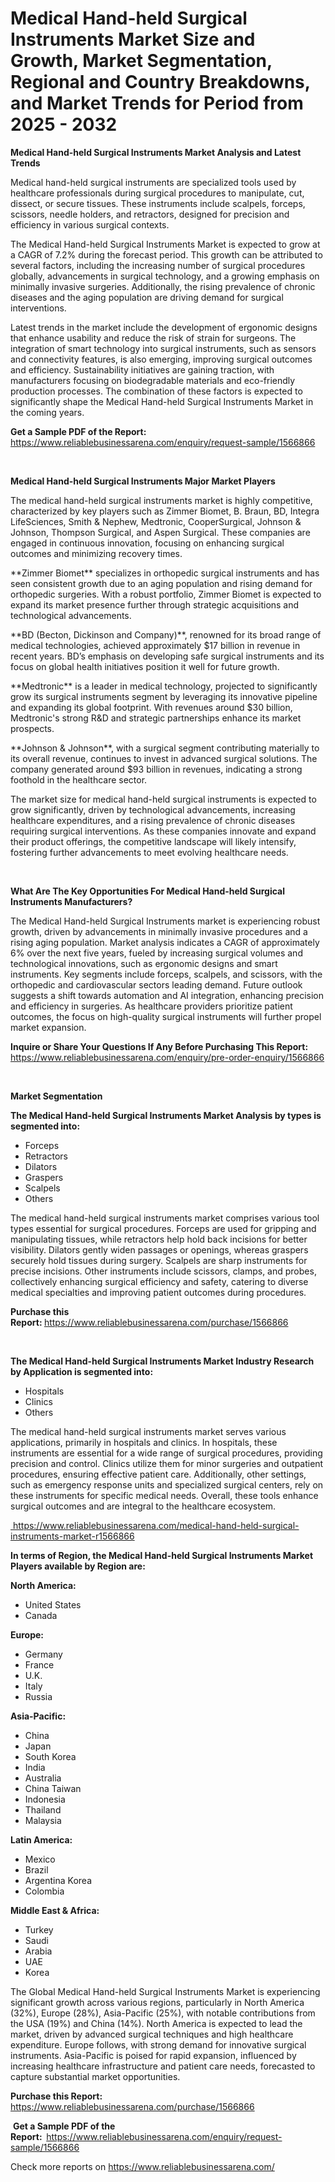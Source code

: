 <p><h1>Medical Hand-held Surgical Instruments Market Size and Growth, Market Segmentation, Regional and Country Breakdowns, and Market Trends for Period from 2025 -  2032</h1></p><p><strong>Medical Hand-held Surgical Instruments Market Analysis and Latest Trends</strong></p>
<p><p>Medical hand-held surgical instruments are specialized tools used by healthcare professionals during surgical procedures to manipulate, cut, dissect, or secure tissues. These instruments include scalpels, forceps, scissors, needle holders, and retractors, designed for precision and efficiency in various surgical contexts.</p><p>The Medical Hand-held Surgical Instruments Market is expected to grow at a CAGR of 7.2% during the forecast period. This growth can be attributed to several factors, including the increasing number of surgical procedures globally, advancements in surgical technology, and a growing emphasis on minimally invasive surgeries. Additionally, the rising prevalence of chronic diseases and the aging population are driving demand for surgical interventions.</p><p>Latest trends in the market include the development of ergonomic designs that enhance usability and reduce the risk of strain for surgeons. The integration of smart technology into surgical instruments, such as sensors and connectivity features, is also emerging, improving surgical outcomes and efficiency. Sustainability initiatives are gaining traction, with manufacturers focusing on biodegradable materials and eco-friendly production processes. The combination of these factors is expected to significantly shape the Medical Hand-held Surgical Instruments Market in the coming years.</p></p>
<p><strong>Get a Sample PDF of the Report:&nbsp;</strong> <a href="https://www.reliablebusinessarena.com/enquiry/request-sample/1566866?utm_campaign=3457&utm_medium=2&utm_source=Github&utm_content=ia&utm_term=22032025&utm_id=medical-hand-held-surgical-instruments">https://www.reliablebusinessarena.com/enquiry/request-sample/1566866</a></p>
<p>&nbsp;</p>
<p><strong>Medical Hand-held Surgical Instruments Major Market Players</strong></p>
<p><p>The medical hand-held surgical instruments market is highly competitive, characterized by key players such as Zimmer Biomet, B. Braun, BD, Integra LifeSciences, Smith & Nephew, Medtronic, CooperSurgical, Johnson & Johnson, Thompson Surgical, and Aspen Surgical. These companies are engaged in continuous innovation, focusing on enhancing surgical outcomes and minimizing recovery times.</p><p>**Zimmer Biomet** specializes in orthopedic surgical instruments and has seen consistent growth due to an aging population and rising demand for orthopedic surgeries. With a robust portfolio, Zimmer Biomet is expected to expand its market presence further through strategic acquisitions and technological advancements.</p><p>**BD (Becton, Dickinson and Company)**, renowned for its broad range of medical technologies, achieved approximately $17 billion in revenue in recent years. BD’s emphasis on developing safe surgical instruments and its focus on global health initiatives position it well for future growth.</p><p>**Medtronic** is a leader in medical technology, projected to significantly grow its surgical instruments segment by leveraging its innovative pipeline and expanding its global footprint. With revenues around $30 billion, Medtronic's strong R&D and strategic partnerships enhance its market prospects.</p><p>**Johnson & Johnson**, with a surgical segment contributing materially to its overall revenue, continues to invest in advanced surgical solutions. The company generated around $93 billion in revenues, indicating a strong foothold in the healthcare sector.</p><p>The market size for medical hand-held surgical instruments is expected to grow significantly, driven by technological advancements, increasing healthcare expenditures, and a rising prevalence of chronic diseases requiring surgical interventions. As these companies innovate and expand their product offerings, the competitive landscape will likely intensify, fostering further advancements to meet evolving healthcare needs.</p></p>
<p>&nbsp;</p>
<p><strong>What Are The Key Opportunities For Medical Hand-held Surgical Instruments Manufacturers?</strong></p>
<p><p>The Medical Hand-held Surgical Instruments market is experiencing robust growth, driven by advancements in minimally invasive procedures and a rising aging population. Market analysis indicates a CAGR of approximately 6% over the next five years, fueled by increasing surgical volumes and technological innovations, such as ergonomic designs and smart instruments. Key segments include forceps, scalpels, and scissors, with the orthopedic and cardiovascular sectors leading demand. Future outlook suggests a shift towards automation and AI integration, enhancing precision and efficiency in surgeries. As healthcare providers prioritize patient outcomes, the focus on high-quality surgical instruments will further propel market expansion.</p></p>
<p><strong>Inquire or Share Your Questions If Any Before Purchasing This Report:</strong> <a href="https://www.reliablebusinessarena.com/enquiry/pre-order-enquiry/1566866?utm_campaign=3457&utm_medium=2&utm_source=Github&utm_content=ia&utm_term=22032025&utm_id=medical-hand-held-surgical-instruments">https://www.reliablebusinessarena.com/enquiry/pre-order-enquiry/1566866</a></p>
<p>&nbsp;</p>
<p><strong>Market Segmentation</strong></p>
<p><strong>The Medical Hand-held Surgical Instruments Market Analysis by types is segmented into:</strong></p>
<p><ul><li>Forceps</li><li>Retractors</li><li>Dilators</li><li>Graspers</li><li>Scalpels</li><li>Others</li></ul></p>
<p><p>The medical hand-held surgical instruments market comprises various tool types essential for surgical procedures. Forceps are used for gripping and manipulating tissues, while retractors help hold back incisions for better visibility. Dilators gently widen passages or openings, whereas graspers securely hold tissues during surgery. Scalpels are sharp instruments for precise incisions. Other instruments include scissors, clamps, and probes, collectively enhancing surgical efficiency and safety, catering to diverse medical specialties and improving patient outcomes during procedures.</p></p>
<p><strong>Purchase this Report:&nbsp;</strong><a href="https://www.reliablebusinessarena.com/purchase/1566866?utm_campaign=3457&utm_medium=2&utm_source=Github&utm_content=ia&utm_term=22032025&utm_id=medical-hand-held-surgical-instruments">https://www.reliablebusinessarena.com/purchase/1566866</a></p>
<p>&nbsp;</p>
<p><strong>The Medical Hand-held Surgical Instruments Market Industry Research by Application is segmented into:</strong></p>
<p><ul><li>Hospitals</li><li>Clinics</li><li>Others</li></ul></p>
<p><p>The medical hand-held surgical instruments market serves various applications, primarily in hospitals and clinics. In hospitals, these instruments are essential for a wide range of surgical procedures, providing precision and control. Clinics utilize them for minor surgeries and outpatient procedures, ensuring effective patient care. Additionally, other settings, such as emergency response units and specialized surgical centers, rely on these instruments for specific medical needs. Overall, these tools enhance surgical outcomes and are integral to the healthcare ecosystem.</p></p>
<p><a href="https://www.reliablebusinessarena.com/medical-hand-held-surgical-instruments-market-r1566866?utm_campaign=3457&utm_medium=2&utm_source=Github&utm_content=ia&utm_term=22032025&utm_id=medical-hand-held-surgical-instruments">&nbsp;https://www.reliablebusinessarena.com/medical-hand-held-surgical-instruments-market-r1566866</a></p>
<p><strong>In terms of Region, the Medical Hand-held Surgical Instruments Market Players available by Region are:</strong></p>
<p>
    <p> <strong> North America: </strong>
        <ul>
            <li>United States</li>
            <li>Canada</li>
        </ul>
        </p> 
    <p> <strong> Europe: </strong>
        <ul>
            <li>Germany</li>
            <li>France</li>
            <li>U.K.</li>
            <li>Italy</li>
            <li>Russia</li>
        </ul>
        </p> 
    <p> <strong> Asia-Pacific: </strong>
        <ul>
            <li>China</li>
            <li>Japan</li>
            <li>South Korea</li>
            <li>India</li>
            <li>Australia</li>
            <li>China Taiwan</li>
            <li>Indonesia</li>
            <li>Thailand</li>
            <li>Malaysia</li>
        </ul>
        </p> 
    <p> <strong> Latin America: </strong>
        <ul>
            <li>Mexico</li>
            <li>Brazil</li>
            <li>Argentina Korea</li>
            <li>Colombia</li>
        </ul>
        </p> 
    <p> <strong> Middle East & Africa: </strong>
        <ul>
            <li>Turkey</li>
            <li>Saudi</li>
            <li>Arabia</li>
            <li>UAE</li>
            <li>Korea</li>
        </ul>
    </p>
    </p>
<p><p>The Global Medical Hand-held Surgical Instruments Market is experiencing significant growth across various regions, particularly in North America (32%), Europe (28%), Asia-Pacific (25%), with notable contributions from the USA (19%) and China (14%). North America is expected to lead the market, driven by advanced surgical techniques and high healthcare expenditure. Europe follows, with strong demand for innovative surgical instruments. Asia-Pacific is poised for rapid expansion, influenced by increasing healthcare infrastructure and patient care needs, forecasted to capture substantial market opportunities.</p></p>
<p><strong>Purchase this Report: </strong><a href="https://www.reliablebusinessarena.com/purchase/1566866?utm_campaign=3457&utm_medium=2&utm_source=Github&utm_content=ia&utm_term=22032025&utm_id=medical-hand-held-surgical-instruments">https://www.reliablebusinessarena.com/purchase/1566866</a></p>
<p>&nbsp;<strong>Get a Sample PDF of the Report:&nbsp;&nbsp;</strong><a href="https://www.reliablebusinessarena.com/enquiry/request-sample/1566866?utm_campaign=3457&utm_medium=2&utm_source=Github&utm_content=ia&utm_term=22032025&utm_id=medical-hand-held-surgical-instruments">https://www.reliablebusinessarena.com/enquiry/request-sample/1566866</a></p>
<p><strong></strong></p>
<p>Check more reports on <a href="https://www.reliablebusinessarena.com/?utm_campaign=3457&utm_medium=2&utm_source=Github&utm_content=ia&utm_term=22032025&utm_id=medical-hand-held-surgical-instruments">https://www.reliablebusinessarena.com/</a></p>